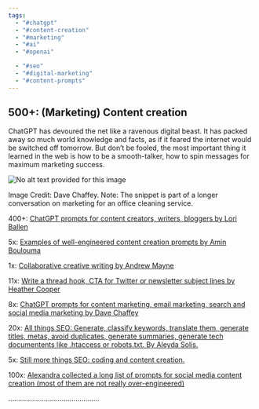 ```yaml
---
tags:
  - "#chatgpt"
  - "#content-creation"
  - "#marketing"
  - "#ai"
  - "#openai"

  - "#seo"
  - "#digital-marketing"
  - "#content-prompts"
---
```

## 500+: (Marketing) Content creation

ChatGPT has devoured the net like a ravenous digital beast. It has packed away so much world knowledge and facts, as if it feared the internet would be switched off tomorrow. But don’t be fooled, the most important thing it learned in the web is how to be a smooth-talker, how to spin messages for maximum marketing success.

![No alt text provided for this image](https://media.licdn.com/dms/image/D5612AQFYLWIzPiYkDA/article-inline_image-shrink_1500_2232/0/1679029225675?e=1687392000&v=beta&t=sD4Athv8aKhB3c7Tzu8bUuSh10JShG-KgdPMt4iLyaI)

Image Credit: Dave Chaffey. Note: The snippet is part of a longer conversation on marketing for an office cleaning service.

400+: [ChatGPT prompts for content creators, writers, bloggers by Lori Ballen](https://loriballen.com/ai-chatgpt-prompts/)

5x: [Examples of well-engineered content creation prompts by Amin Boulouma](https://github.com/aminblm/awesome-chatgpt-content-creation-prompts)

1x: [Collaborative creative writing by Andrew Mayne](https://andrewmayneblog.wordpress.com/2022/11/30/collaborative-creative-writing-with-openais-chatgpt/)

11x: [Write a thread hook, CTA for Twitter or newsletter subject lines by Heather Cooper](https://medium.com/anyone-can-write-online/11-ways-to-use-chatgpt-to-create-your-content-and-save-you-hours-of-time-6c91d462b181)

8x: [ChatGPT prompts for content marketing, email marketing, search and social media marketing by Dave Chaffey](https://www.smartinsights.com/managing-digital-marketing/marketing-innovation/the-best-prompts-for-using-chatgpt-for-digital-marketing/)

20x: [All things SEO: Generate, classify keywords, translate them, generate titles, metas, avoid duplicates, generate summaries, generate tech documentents like .htaccess or robots.txt. By Aleyda Solis.](https://www.aleydasolis.com/en/search-engine-optimization/chatgpt-for-seo/)

5x: [Still more things SEO: coding and content creation.](https://www.searchenginejournal.com/chatgpt-examples/474937/#close)

100x: [Alexandra collected a long list of prompts for social media content creation (most of them are not really over-engineered)](https://socialbee.io/blog/ai-social-media-prompts/)

……………………………………….